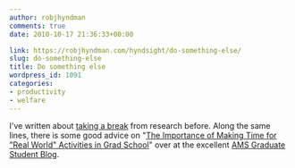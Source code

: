 ```yaml
---
author: robjhyndman
comments: true
date: 2010-10-17 21:36:33+00:00

link: https://robjhyndman.com/hyndsight/do-something-else/
slug: do-something-else
title: Do something else
wordpress_id: 1091
categories:
- productivity
- welfare
---
```


I've written about [taking a break](https://robjhyndman.com/hyndsight/take-a-break/) from research before. Along the same lines, there is some good advice on "[The Importance of Making Time for "Real World" Activities in Grad School](http://mathgradblog.williams.edu/the-importance-of-making-time-for-real-world-activities-in-grad-school/)" over at the excellent [AMS Graduate Student Blog](http://mathgradblog.williams.edu/).
